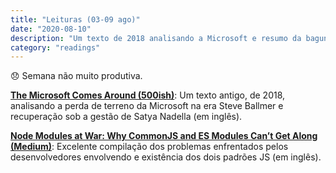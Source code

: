 ```yaml
---
title: "Leituras (03-09 ago)"
date: "2020-08-10"
description: "Um texto de 2018 analisando a Microsoft e resumo da bagunça CJS vs MJS."
category: "readings"
---
```

:disappointed: Semana não muito produtiva.

**[The Microsoft Comes Around (500ish)](https://500ish.com/the-microsoft-comes-around-fbb88dc4aacf)**: Um texto antigo, de 2018, analisando a perda de terreno da Microsoft na era Steve Ballmer e recuperação sob a gestão de Satya Nadella (em inglês).

**[Node Modules at War: Why CommonJS and ES Modules Can’t Get Along (Medium)](https://redfin.engineering/node-modules-at-war-why-commonjs-and-es-modules-cant-get-along-9617135eeca1)**: Excelente compilação dos problemas enfrentados pelos desenvolvedores envolvendo e existência dos dois padrões JS (em inglês).

